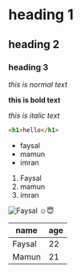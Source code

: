 # heading 1
## heading 2
### heading 3

*this is normal text*

**this is bold text**

_this is italic text_

```html
<h1>hello</h1>
```
- faysal
- mamun
- imran


1. Faysal
2. mamun
3. imran

![Faysal](images/Faysal.jpg)
☺️😇

| name | age |
|------|-----|
|Faysal|22 |
|Mamun | 21 |

